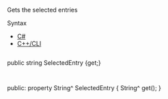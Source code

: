 Gets the selected entries

Syntax

* [C#](#i-syntax-CS)
* [C++/CLI](#i-syntax-CPP2005)

```
```
public string SelectedEntry {get;}
```
```

```
```
public:
property String^ SelectedEntry {
   String^ get();
}
```
```

